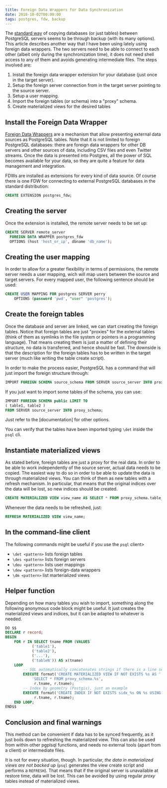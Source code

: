 ```yaml
---
title: Foreign Data Wrappers for Data Synchronization
date: 2018-10-02T00:00:00
tags: postgres, fdw, backup
---
```


The [standard way][tutorial-backup] of copying databases (or just tables)
between PostgreSQL servers seems to be through backup (with its many options).
This article describes another way that I have been using lately using foreign
data wrappers. The two servers need to be able to connect to each other (albeit
only during the synchronization time), it does not need shell access to any of
them and avoids generating intermediate files. The steps involved are:

1. Install the foreign data wrapper extension for your database (just once in
   the target server).
2. Setup the foreign server connection from in the target server pointing to
   the source server.
3. Setup a user mapping.
4. Import the foreign tables (or schema) into a "proxy" schema.
5. Create materialized views for the desired tables

## Install the Foreign Data Wrapper

[Foreign Data Wrappers][fdw] are a mechanism that allow presenting external
data sources as PostgreSQL tables. Note that it is not limited to foreign
PostgreSQL databases: there are foreign data wrappers for other DB servers and
other sources of data, including CSV files and even Twitter streams. Once the
data is presented into Postgres, all the power of SQL becomes available for
your data, so they are quite a feature for data management and integration.

FDWs are installed as extensions for every kind of data source. Of course there
is one FDW for connecting to external PostgreSQL databases in the standard
distribution:

```sql
CREATE EXTENSION postgres_fdw;
```

## Creating the server
Once the extension is installed, the remote server needs to be set up:

```sql
CREATE SERVER remote_server
  FOREIGN DATA WRAPPER postgres_fdw
  OPTIONS (host 'host_or_ip', dbname 'db_name');
```

## Creating the user mapping
In order to allow for a greater flexibility in terms of permissions, the remote
server needs a user mapping, wich will map users between the source and target
servers. For every mapped user, the following sentence should be used:

```sql
CREATE USER MAPPING FOR postgres SERVER perry
    OPTIONS (password 'pwd', "user" 'postgres');
```

## Create the foreign tables

Once the database and server are linked, we can start creating the foreign
tables. Notice that foreign tables are just "proxies" for the external tables
(think of them as symlinks in the file system or pointers in a programming
language). That means creating them is just a matter of defining their
structure, no data is transferred, and hence should be fast. The downside is
that the description for the foreign tables has to be written in the target
server (much like writing the table create script). 

In order to make the process easier, PostgreSQL has a command that will just
import the foreign structure through:

```sql
IMPORT FOREIGN SCHEMA source_schema FROM SERVER source_server INTO proxy_schema;
```

If you just want to import some tables of the schema, you can use:

```sql
IMPORT FOREIGN SCHEMA public LIMIT TO 
( table1, table2 )
FROM SERVER source_server INTO proxy_schema;
```

Just refer to the [documentation] for other options.

You can verify that the tables have been imported typing `\det` inside the
`psql` cli.

## Instantiate materialized views

As stated before, foreign tables are just a proxy for the real data. In order
to be able to work independently of the source server, actual data needs to be
copied. The easiest way to do so in order to be able to update the data is
through materialized views. You can think of them as new tables with a refresh
mechanism. In particular, that means that the original indices over the data
will be lost, so new indices should be created.

```sql
CREATE MATERIALIZED VIEW view_name AS SELECT * FROM proxy_schema.table_name;
```

Whenever the data needs to be refreshed, just:

```sql
REFRESH MATERIALIZED VIEW view_name;
```

## In the command-line client

The following commands might be useful if you use the `psql` client>

- `\det <pattern>` lists foreign tables
- `\des <pattern>` lists foreign servers
- `\deu <pattern>` lists user mappings
- `\dew <pattern>` lists foreign-data wrappers
- `\dm <pattern>` list marterialized views

## Helper function

Depending on how many tables you wish to import, something along the following
anonymous code block might be useful. It just creates the materialized views
and indices, but it can be adapted to whatever is needed.

```sql
DO $$
DECLARE r record;
BEGIN
    FOR r IN SELECT tname FROM (VALUES 
            ('table1'),
            ('table2'), 
            ('...'), 
            ('tableN')) AS x(tname)
    LOOP
        -- SQL automatically concatenates strings if there is a line separator in between
        EXECUTE format('CREATE MATERIALIZED VIEW IF NOT EXISTS %s AS '
            'SELECT * FROM proxy_schema.%s',
             r.tname, r.tname);
        -- Index by geometry (Postgis), just an example
        EXECUTE format('CREATE INDEX IF NOT EXISTS sidx_%s ON %s USING GIST (geom)',
             r.tname, r.tname);
    END LOOP;
END$$
```

## Conclusion and final warnings

This method can be convenient if data has to be synced frequently, as it just
boils down to refreshing the materialized view. This can also be used from
within other pgplsql functions, and needs no external tools (apart from a
client) or intermediate files.

It is not for every situation, though. In particular, _the
data in materialized views are not backed up_ (`psql` generates the view create
script and performs a `REFRESH`). That means that if the original server is
unavailable at restore time, data will be lost. This can be avoided by using
regular _proxy_ tables instead of materialized views.

[//]: # (These are reference links used in the body of this note and get stripped out when the markdown processor does its job. There is no need to format nicely because it shouldn't be seen. Thanks SO - http://stackoverflow.com/questions/4823468/store-comments-in-markdown-syntax)

   [tutorial-backup]: <http://www.postgresqltutorial.com/postgresql-copy-database/>
   [fdw]: <https://wiki.postgresql.org/wiki/Foreign_data_wrappers>
